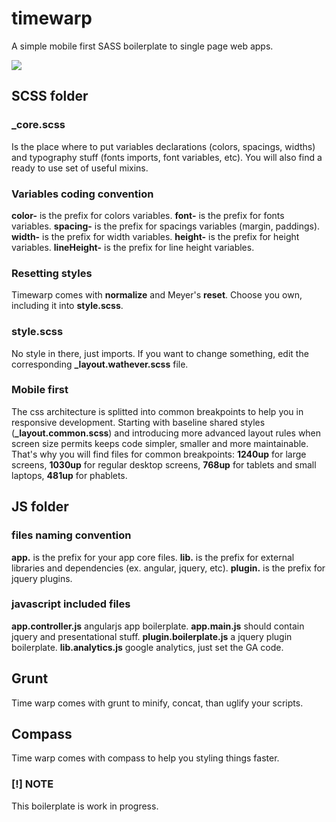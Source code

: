 timewarp
========

A simple mobile first SASS boilerplate to single page web apps. 

![](http://i1.ytimg.com/vi/4Mky7-t_nsQ/maxresdefault.jpg)

## SCSS folder
### _core.scss
Is the place where to put variables declarations (colors, spacings, widths) and typography stuff (fonts imports, font variables, etc). You will also find a ready to use set of useful mixins.

### Variables coding convention
**color-** is the prefix for colors variables. 
**font-** is the prefix for fonts variables. 
**spacing-** is the prefix for spacings variables (margin, paddings).
**width-** is the prefix for width variables. 
**height-** is the prefix for height variables. 
**lineHeight-** is the prefix for line height variables. 

### Resetting styles
Timewarp comes with **normalize** and Meyer's **reset**. Choose you own, including it into **style.scss**.

### style.scss
No style in there, just imports. If you want to change something, edit the corresponding **_layout.wathever.scss** file.

### Mobile first
The css architecture is splitted into common breakpoints to help you in responsive development.
Starting with baseline shared styles (**_layout.common.scss**) and introducing more advanced layout rules when screen size permits keeps code simpler, smaller and more maintainable. That's why you will find files for common breakpoints: **1240up** for large screens, **1030up** for regular desktop screens, **768up** for tablets and small laptops, **481up** for phablets.

## JS folder
### files naming convention
**app.** is the prefix for your app core files. 
**lib.** is the prefix for external libraries and dependencies (ex. angular, jquery, etc). 
**plugin.** is the prefix for jquery plugins.

### javascript included files
**app.controller.js** angularjs app boilerplate. 
**app.main.js** should contain jquery and presentational stuff.
**plugin.boilerplate.js** a jquery plugin boilerplate.
**lib.analytics.js** google analytics, just set the GA code.

## Grunt
Time warp comes with grunt to minify, concat, than uglify your scripts.

## Compass
Time warp comes with compass to help you styling things faster.

### [!] NOTE
This boilerplate is work in progress.

